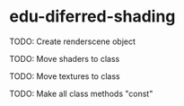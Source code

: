 # edu-diferred-shading

TODO: Create renderscene object

TODO: Move shaders to class

TODO: Move textures to class

TODO: Make all class methods "const"
